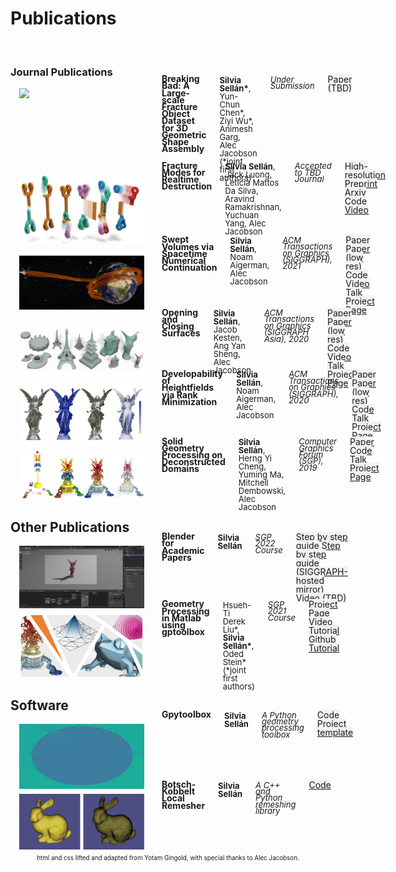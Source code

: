 # Publications

<style>
:root {
  --green: #51cc37;
  --red:   #cc334D;
  --blue:  #334DCC;
  --yellow: #ffed91;
  --darkblue:  #131D4D;
  --lightblue:  #7585D5;
  --lightgray:  #f2f2f2;
  --darkgray:  #333;
}
.column, .columns
{
  padding-left: 1em;
  padding-right: 1em;
  float:left;
}
.large-5
{
  min-width: calc(0.5*(100% - 150px - 6em));
}
.large-10
{
  width: calc(100% - 200px - 4em);
}
.row
{
  width: 100%;
  max-width: 90em;
  margin: 0.6em auto;
}
.row:before, .row:after
{
  content: " ";
  display: table;
}
.row:after
{
  clear: both;
}
.me
{
  font-weight: bold;
}
.notme
{
}
.title{
  font-weight: bold;
  line-height: 0.8em;
}
.thumbnail
{
  width: 200px;
}
.thumbnail img
{
  max-width: 100%;
}
.venue
{
  font-style: italic;
  line-height: 0.8em;
  font-size: small;
}
p
{
 display: block;
 margin-top: 0;
 margin-bottom: 0.2em;
}
.publication p, .course p
{
 display: block;
 margin-top: -1.5em ;
 margin-bottom: -1.5em ;
}
/*
a[href$=".pdf"]:after
{
  content: " [pdf]";
}
*/
.links{
  line-height: 1em;
}
.authors{
  line-height: 1em;
  font-size: small;
}
.links a
{
  background-color: var(--lightgray);
}
.links a:hover
{
  background-color: var(--yellow);
}
.footer
{
  font-size: 0.7em;
  text-align: center;
}
</style>

<br>

### Journal Publications

<div class="row publication">
    <div class="columns thumbnail">
      <img src=images/paper-thumbnails/breaking-bad.png>
    </div>
    <div class="columns large-10">
      <p class="title">Breaking Bad: A Large-scale Fracture Object Dataset for 3D Geometric Shape Assembly</p>
      <p class="authors"><span class=me>Silvia Sell&aacuten*</span>, <span class=notme>Yun-Chun Chen*, Ziyi Wu*, Animesh Garg, Alec Jacobson</span> (*joint first authors)</p>
      <p class="venue">Under Submission</p>
      <p class="links"> <a>Paper (TBD)</a></p>
    </div>
  </div>

<div class="row publication">
    <div class="columns thumbnail">
      <img src=images/paper-thumbnails/fracture-modes.jpg>
    </div>
    <div class="columns large-10">
      <p class="title">Fracture Modes for Realtime Destruction</p>
      <p class="authors"><span class=me>Silvia Sell&aacuten</span>, <span class=notme> Jack Luong, Leticia Mattos Da Silva, Aravind Ramakrishnan, Yuchuan Yang, Alec Jacobson</span></p>
      <p class="venue">Accepted to TBD Journal</p>
      <p class="links"> <a href="pdf/papers/fracture-harmonics-preprint.pdf">High-resolution Preprint</a> <a href="https://arxiv.org/abs/2111.05249">Arxiv</a> <a href="https://github.com/sgsellan/fracture-modes">Code</a> <a href="video/paper-videos/fracture-modes.mp4">Video</a></p>
    </div>
  </div>

<div class="row publication">
    <div class="columns thumbnail">
      <img src=images/paper-thumbnails/swept-volumes.jpg>
    </div>
    <div class="columns large-10">
      <p class="title">Swept Volumes via Spacetime Numerical Continuation</p>
      <p class="authors"><span class=me>Silvia Sell&aacuten</span>, <span class=notme> Noam Aigerman, Alec Jacobson</span></p>
      <p class="venue">ACM Transactions on Graphics (SIGGRAPH), 2021</p>
      <p class="links"> <a href="pdf/papers/swept-volumes.pdf">Paper</a> <a href="pdf/papers/swept-volumes-low-res.pdf">Paper (low res)</a> <a href="https://github.com/sgsellan/swept-volumes">Code</a> <a href="https://youtu.be/6iLqMQ3kd24">Video</a> <a href="https://youtu.be/tic3dLcCE8U">Talk</a> <a href="https://www.dgp.toronto.edu/projects/swept-volumes/">Project Page</a></p>
    </div>
  </div>

  <div class="row publication">
    <div class="columns thumbnail">
      <img src=images/paper-thumbnails/opening-and-closing-surfaces.jpg>
    </div>
    <div class="columns large-10">
      <p class="title">Opening and Closing Surfaces</p>
      <p class="authors"><span class=me>Silvia Sell&aacuten</span>, <span class=notme>Jacob Kesten, Ang Yan Sheng, Alec Jacobson</span></p>
      <p class="venue">ACM Transactions on Graphics (SIGGRAPH Asia), 2020</p>
      <p class="links"> <a href="pdf/papers/opening-and-closing-surfaces.pdf">Paper</a> <a href="pdf/papers/opening-and-closing-surfaces-low-res.pdf">Paper (low res)</a> <a href="https://github.com/sgsellan/opening-and-closing-surfaces.git">Code</a> <a href="https://youtu.be/KfiqhyhWFnY">Video</a> <a href="https://youtu.be/bBsudsHZPmw">Talk</a> <a href="https://www.dgp.toronto.edu/projects/opening-and-closing-surfaces/">Project Page</a></p>
    </div>
  </div>

  <div class="row publication">
    <div class="columns thumbnail">
      <img src=images/paper-thumbnails/developability-of-heightfields.jpg>
    </div>
    <div class="columns large-10">
      <p class="title">Developability of Heightfields via Rank Minimization</p>
      <p class="authors"><span class=me>Silvia Sell&aacuten</span>, <span class=notme>Noam Aigerman, Alec Jacobson</span></p>
      <p class="venue">ACM Transactions on Graphics (SIGGRAPH), 2020</p>
      <p class="links"> <a href="pdf/papers/compressed-developables.pdf">Paper</a> <a href="pdf/papers/compressed-developables-low-res.pdf">Paper (low res)</a> <a href="https://github.com/sgsellan/developability-of-heightfields.git">Code</a> <a href="https://youtu.be/mfJB7ehxWPY">Talk</a> <a href="https://www.dgp.toronto.edu/projects/compressed-developables/">Project Page</a></p>
    </div>
  </div>

  <div class="row publication">
    <div class="columns thumbnail">
      <img src=images/paper-thumbnails/overlapping.jpg>
    </div>
    <div class="columns large-10">
      <p class="title">Solid Geometry Processing on Deconstructed Domains</p>
      <p class="authors"><span class=me>Silvia Sell&aacuten</span>, <span class=notme>Herng Yi Cheng, Yuming Ma, Mitchell Dembowski, Alec Jacobson</span></p>
      <p class="venue">Computer Graphics Forum (SGP), 2019</p>
      <p class="links"> <a href="pdf/papers/overlapping.pdf">Paper</a> <a href="https://github.com/sgsellan/solid-geometry-processing-on-deconstructed-domains.git">Code</a> <a href="https://youtu.be/yjiHuoxQII8">Talk</a> <a href="https://www.dgp.toronto.edu/projects/deconstructed-domains/">Project Page</a></p>
    </div>
  </div>

## Other Publications

<div class="row publication">
    <div class="columns thumbnail">
      <img src=images/paper-thumbnails/blender-course.jpg>
    </div>
    <div class="columns large-10">
      <p class="title">Blender for Academic Papers</p>
      <p class="authors"><span class=me>Silvia Sell&aacuten</span></p>
      <p class="venue">SGP 2022 Course</p>
      <p class="links"> <a href="./blender_figure.html">Step by step guide</a> <a href="https://research.siggraph.org/blog/guides/rendering-a-paper-figure-with-blender/">Step by step guide (SIGGRAPH-hosted mirror)</a> <a>Video (TBD)</a></p>
    </div>
  </div>

  <!-- <div class="row publication">
    <div class="columns thumbnail">
      <img src=images/paper-thumbnails/gender.jpg>
    </div>
    <div class="columns large-10">
      <p class="title">Sex and Gender in the Computer Graphics Literature</p>
      <p class="authors"><span class=notme>Ana Dodik*</span>, <span class=me>Silvia Sell&aacuten*</span>, <span class=notme>Amanda Phillips, Theodore Kim</span> (*joint first authors)</p>
      <p class="venue">Under Submission</p>
      <p class="links"> <a>Abstract (TBD)</a> <a>Video (TBD)</a></p>
    </div>
  </div> -->

  <div class="row publication">
    <div class="columns thumbnail">
      <img src=images/paper-thumbnails/gp-tutorial.jpg>
    </div>
    <div class="columns large-10">
      <p class="title">Geometry Processing in Matlab using gptoolbox</p>
      <p class="authors"><span class=notme>Hsueh-Ti Derek Liu*</span>, <span class=me>Silvia Sell&aacuten*</span>, <span class=notme>Oded Stein*</span> (*joint first authors)</p>
      <p class="venue">SGP 2021 Course</p>
      <p class="links"> <a href="http://odedstein.com/projects/sgp-2021-gp-matlab-course/index.html">Project Page</a> <a href="https://youtu.be/NGathaVRyDA">Video Tutorial</a> <a href="https://github.com/odedstein/gp-matlab-tutorial">Github Tutorial</a></p>
    </div>
  </div>

  ## Software

  <div class="row publication">
    <div class="columns thumbnail">
      <img src=images/paper-thumbnails/gpytoolbox.png>
    </div>
    <div class="columns large-10">
      <p class="title">Gpytoolbox</p>
      <p class="authors"><span class=me>Silvia Sell&aacuten</span></p>
      <p class="venue">A Python geometry processing toolbox</p>
      <p class="links"> <a href="https://github.com/sgsellan/gpytoolbox">Code</a>  <a href="https://github.com/sgsellan/python-project-with-gpytoolbox">Project template</a></p>
    </div>
  </div>

  <div class="row publication">
    <div class="columns thumbnail">
      <img src=images/paper-thumbnails/remesher.png>
    </div>
    <div class="columns large-10">
      <p class="title">Botsch-Kobbelt Local Remesher</p>
      <p class="authors"><span class=me>Silvia Sell&aacuten</span></p>
      <p class="venue">A C++ and Python remeshing library</p>
      <p class="links"> <a href="https://github.com/sgsellan/botsch-kobbelt-remesher-libigl">Code</a></p>
    </div>
  </div>


<div class="row footer">
    html and css lifted and adapted from Yotam Gingold, with special thanks to Alec Jacobson</a>.
</div>
